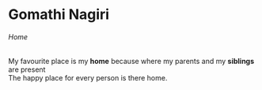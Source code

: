 
# Gomathi Nagiri
###### Home
My favourite place is my **home** because where my parents and my **siblings** are present <br>The happy place for every person is there home.